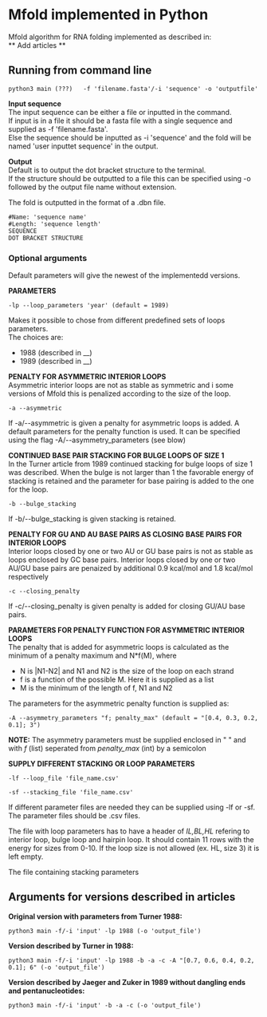 # Mfold implemented in Python 
Mfold algorithm for RNA folding implemented as described in:   
** Add articles ** 

## Running from command line

```
python3 main (???)   -f 'filename.fasta'/-i 'sequence' -o 'outputfile'
```

**Input sequence**   
The input sequence can be either a file or inputted in the command.    
If input is in a file it should be a fasta file with a single sequence and supplied as -f 'filename.fasta'.    
Else the sequence should be inputted as -i 'sequence' and the fold will be named 'user inputtet sequence' in the output. 

**Output**   
Default is to output the dot bracket structure to the terminal.    
If the structure should be outputted to a file this can be specified using -o followed by the output file name without extension. 

The fold is outputted in the format of a .dbn file.    
```
#Name: 'sequence name'
#Length: 'sequence length'
SEQUENCE 
DOT BRACKET STRUCTURE
```



### Optional arguments
Default parameters will give the newest of the implementedd versions. 

**PARAMETERS**
```
-lp --loop_parameters 'year' (default = 1989)
```
Makes it possible to chose from different predefined sets of loops parameters.    
The choices are: 
- 1988 (described in __)
- 1989 (described in __)

**PENALTY FOR ASYMMETRIC INTERIOR LOOPS**   
Asymmetric interior loops are not as stable as symmetric and i some versions of Mfold this is penalized according to the size of the loop. 

```
-a --asymmetric
```
If -a/--asymmetric is given a penalty for asymmetric loops is added. A default parameters for the penalty function is used. It can be specified using the flag -A/--asymmetry_parameters (see blow)

**CONTINUED BASE PAIR STACKING FOR BULGE LOOPS OF SIZE 1**   
In the Turner article from 1989 continued stacking for bulge loops of size 1 was described. When the bulge is not larger than 1 the favorable energy of stacking is retained and the parameter for base pairing is added to the one for the loop. 
```
-b --bulge_stacking 
```
If -b/--bulge_stacking is given stacking is retained. 


**PENALTY FOR GU AND AU BASE PAIRS AS CLOSING BASE PAIRS FOR INTERIOR LOOPS**   
Interior loops closed by one or two AU or GU base pairs is not as stable as loops enclosed by GC base pairs. Interior loops closed by one or two AU/GU base pairs are penaized by additional 0.9 kcal/mol and 1.8 kcal/mol respectively 
```
-c --closing_penalty
```
If -c/--closing_penalty is given penalty is added for closing GU/AU base pairs.

**PARAMETERS FOR PENALTY FUNCTION FOR ASYMMETRIC INTERIOR LOOPS**   
The penalty that is added for asymmetric loops is calculated as the minimum of a penalty maximum and N*f(M), where 
- N is |N1-N2| and N1 and N2 is the size of the loop on each strand
- f is a function of the possible M. Here it is supplied as a list
- M is the minimum of the length of f, N1 and N2   

The parameters for the asymmetric penalty function is supplied as: 
```
-A --asymmetry_parameters "f; penalty_max" (default = "[0.4, 0.3, 0.2, 0.1]; 3")
```
**NOTE:** The asymmetry parameters must be supplied enclosed in " " and with *f* (list) seperated from *penalty_max* (int) by a semicolon

**SUPPLY DIFFERENT STACKING OR LOOP PARAMETERS**
```
-lf --loop_file 'file_name.csv'

-sf --stacking_file 'file_name.csv'
```

If different parameter files are needed they can be supplied using -lf or -sf.    
The parameter files should be .csv files. 

The file with loop parameters has to have a header of *IL,BL,HL* refering to interior loop, bulge loop and hairpin loop. It should contain 11 rows with the energy for sizes from 0-10. If the loop size is not allowed (ex. HL, size 3) it is left empty.   

The file containing stacking parameters

## Arguments for versions described in articles 
**Original version with parameters from Turner 1988:**   

```
python3 main -f/-i 'input' -lp 1988 (-o 'output_file')
```

**Version described by Turner in 1988:**   
```
python3 main -f/-i 'input' -lp 1988 -b -a -c -A "[0.7, 0.6, 0.4, 0.2, 0.1]; 6" (-o 'output_file')
```

**Version described by Jaeger and Zuker in 1989 without dangling ends and pentanucleotides:**  
```
python3 main -f/-i 'input' -b -a -c (-o 'output_file')
``` 
